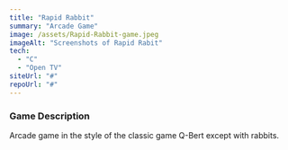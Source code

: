 ```yaml
---
title: "Rapid Rabbit"
summary: "Arcade Game"
image: /assets/Rapid-Rabbit-game.jpeg
imageAlt: "Screenshots of Rapid Rabit"
tech:
  - "C"
  - "Open TV"
siteUrl: "#"
repoUrl: "#"
---
```


### Game Description

Arcade game in the style of the classic game Q-Bert except with rabbits.